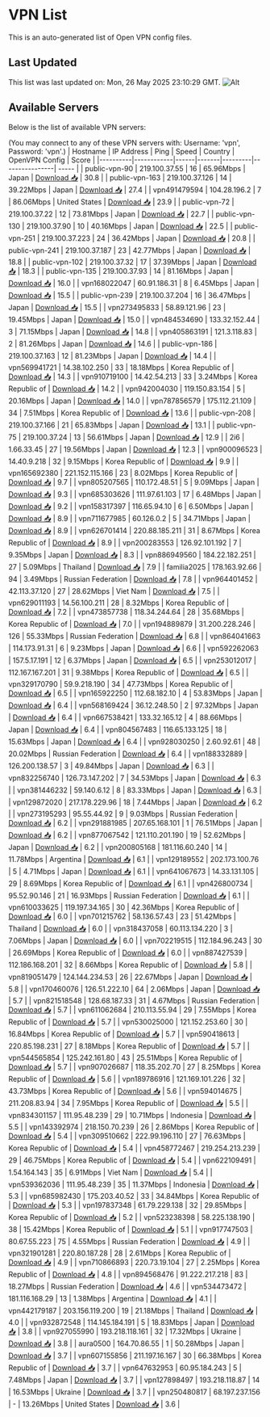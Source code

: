 # VPN List

This is an auto-generated list of Open VPN config files.

## Last Updated

This list was last updated on: Mon, 26 May 2025 23:10:29 GMT.
![Alt](https://repobeats.axiom.co/api/embed/186b98318ef1479477931607c1ad7d823f12451f.svg "Repobeats analytics image")

## Available Servers

Below is the list of available VPN servers:

(You may connect to any of these VPN servers with: Username: 'vpn', Password: 'vpn'.)
| Hostname | IP Address | Ping | Speed | Country | OpenVPN Config | Score |
|----------|------------|------|-------|---------|----------------| ----- |
| public-vpn-90 | 219.100.37.55 | 16 | 65.96Mbps | Japan | [Download 📥](./configs/server_0_JP.ovpn) | 30.8 |
| public-vpn-163 | 219.100.37.126 | 14 | 39.22Mbps | Japan | [Download 📥](./configs/server_1_JP.ovpn) | 27.4 |
| vpn491479594 | 104.28.196.2 | 7 | 86.06Mbps | United States | [Download 📥](./configs/server_2_US.ovpn) | 23.9 |
| public-vpn-72 | 219.100.37.22 | 12 | 73.81Mbps | Japan | [Download 📥](./configs/server_3_JP.ovpn) | 22.7 |
| public-vpn-130 | 219.100.37.90 | 10 | 40.16Mbps | Japan | [Download 📥](./configs/server_4_JP.ovpn) | 22.5 |
| public-vpn-251 | 219.100.37.223 | 24 | 36.42Mbps | Japan | [Download 📥](./configs/server_5_JP.ovpn) | 20.8 |
| public-vpn-241 | 219.100.37.187 | 23 | 42.77Mbps | Japan | [Download 📥](./configs/server_6_JP.ovpn) | 18.8 |
| public-vpn-102 | 219.100.37.32 | 17 | 37.39Mbps | Japan | [Download 📥](./configs/server_7_JP.ovpn) | 18.3 |
| public-vpn-135 | 219.100.37.93 | 14 | 81.16Mbps | Japan | [Download 📥](./configs/server_8_JP.ovpn) | 16.0 |
| vpn168022047 | 60.91.186.31 | 8 | 6.45Mbps | Japan | [Download 📥](./configs/server_9_JP.ovpn) | 15.5 |
| public-vpn-239 | 219.100.37.204 | 16 | 36.47Mbps | Japan | [Download 📥](./configs/server_10_JP.ovpn) | 15.5 |
| vpn273495833 | 58.89.121.96 | 23 | 19.45Mbps | Japan | [Download 📥](./configs/server_11_JP.ovpn) | 15.0 |
| vpn484534690 | 133.32.152.44 | 3 | 71.15Mbps | Japan | [Download 📥](./configs/server_12_JP.ovpn) | 14.8 |
| vpn405863191 | 121.3.118.83 | 2 | 81.26Mbps | Japan | [Download 📥](./configs/server_13_JP.ovpn) | 14.6 |
| public-vpn-186 | 219.100.37.163 | 12 | 81.23Mbps | Japan | [Download 📥](./configs/server_14_JP.ovpn) | 14.4 |
| vpn569941721 | 14.38.102.250 | 33 | 18.18Mbps | Korea Republic of | [Download 📥](./configs/server_15_KR.ovpn) | 14.3 |
| vpn910719100 | 14.42.54.213 | 33 | 3.24Mbps | Korea Republic of | [Download 📥](./configs/server_16_KR.ovpn) | 14.2 |
| vpn942004030 | 119.150.83.154 | 5 | 20.16Mbps | Japan | [Download 📥](./configs/server_17_JP.ovpn) | 14.0 |
| vpn787856579 | 175.112.21.109 | 34 | 7.51Mbps | Korea Republic of | [Download 📥](./configs/server_18_KR.ovpn) | 13.6 |
| public-vpn-208 | 219.100.37.166 | 21 | 65.83Mbps | Japan | [Download 📥](./configs/server_19_JP.ovpn) | 13.1 |
| public-vpn-75 | 219.100.37.24 | 13 | 56.61Mbps | Japan | [Download 📥](./configs/server_20_JP.ovpn) | 12.9 |
| 2i6 | 1.66.33.45 | 27 | 19.56Mbps | Japan | [Download 📥](./configs/server_21_JP.ovpn) | 12.3 |
| vpn900096523 | 14.40.9.218 | 32 | 9.15Mbps | Korea Republic of | [Download 📥](./configs/server_22_KR.ovpn) | 9.9 |
| vpn165692380 | 221.152.115.166 | 23 | 8.02Mbps | Korea Republic of | [Download 📥](./configs/server_23_KR.ovpn) | 9.7 |
| vpn805207565 | 110.172.48.51 | 5 | 9.09Mbps | Japan | [Download 📥](./configs/server_24_JP.ovpn) | 9.3 |
| vpn685303626 | 111.97.61.103 | 17 | 6.48Mbps | Japan | [Download 📥](./configs/server_25_JP.ovpn) | 9.2 |
| vpn158317397 | 116.65.94.10 | 6 | 6.50Mbps | Japan | [Download 📥](./configs/server_26_JP.ovpn) | 8.9 |
| vpn711677985 | 60.126.0.2 | 5 | 34.71Mbps | Japan | [Download 📥](./configs/server_27_JP.ovpn) | 8.9 |
| vpn626701414 | 220.88.185.211 | 31 | 8.67Mbps | Korea Republic of | [Download 📥](./configs/server_28_KR.ovpn) | 8.9 |
| vpn200283553 | 126.92.101.192 | 7 | 9.35Mbps | Japan | [Download 📥](./configs/server_29_JP.ovpn) | 8.3 |
| vpn886949560 | 184.22.182.251 | 27 | 5.09Mbps | Thailand | [Download 📥](./configs/server_30_TH.ovpn) | 7.9 |
| familia2025 | 178.163.92.66 | 94 | 3.49Mbps | Russian Federation | [Download 📥](./configs/server_31_RU.ovpn) | 7.8 |
| vpn964401452 | 42.113.37.120 | 27 | 28.62Mbps | Viet Nam | [Download 📥](./configs/server_32_VN.ovpn) | 7.5 |
| vpn629011193 | 14.56.100.211 | 28 | 8.32Mbps | Korea Republic of | [Download 📥](./configs/server_33_KR.ovpn) | 7.2 |
| vpn473857738 | 118.34.244.64 | 28 | 35.68Mbps | Korea Republic of | [Download 📥](./configs/server_34_KR.ovpn) | 7.0 |
| vpn194889879 | 31.200.228.246 | 126 | 55.33Mbps | Russian Federation | [Download 📥](./configs/server_35_RU.ovpn) | 6.8 |
| vpn864041663 | 114.173.91.31 | 6 | 9.23Mbps | Japan | [Download 📥](./configs/server_36_JP.ovpn) | 6.6 |
| vpn592262063 | 157.5.17.191 | 12 | 6.37Mbps | Japan | [Download 📥](./configs/server_37_JP.ovpn) | 6.5 |
| vpn253012017 | 112.167.167.201 | 31 | 9.38Mbps | Korea Republic of | [Download 📥](./configs/server_38_KR.ovpn) | 6.5 |
| vpn329170790 | 59.9.218.190 | 34 | 47.73Mbps | Korea Republic of | [Download 📥](./configs/server_39_KR.ovpn) | 6.5 |
| vpn165922250 | 112.68.182.10 | 4 | 53.83Mbps | Japan | [Download 📥](./configs/server_40_JP.ovpn) | 6.4 |
| vpn568169424 | 36.12.248.50 | 2 | 97.32Mbps | Japan | [Download 📥](./configs/server_41_JP.ovpn) | 6.4 |
| vpn667538421 | 133.32.165.12 | 4 | 88.66Mbps | Japan | [Download 📥](./configs/server_42_JP.ovpn) | 6.4 |
| vpn804567483 | 116.65.133.125 | 18 | 15.63Mbps | Japan | [Download 📥](./configs/server_43_JP.ovpn) | 6.4 |
| vpn928030250 | 2.60.92.61 | 48 | 20.02Mbps | Russian Federation | [Download 📥](./configs/server_44_RU.ovpn) | 6.4 |
| vpn188332889 | 126.200.138.57 | 3 | 49.84Mbps | Japan | [Download 📥](./configs/server_45_JP.ovpn) | 6.3 |
| vpn832256740 | 126.73.147.202 | 7 | 34.53Mbps | Japan | [Download 📥](./configs/server_46_JP.ovpn) | 6.3 |
| vpn381446232 | 59.140.6.12 | 8 | 83.33Mbps | Japan | [Download 📥](./configs/server_47_JP.ovpn) | 6.3 |
| vpn129872020 | 217.178.229.96 | 18 | 7.44Mbps | Japan | [Download 📥](./configs/server_48_JP.ovpn) | 6.2 |
| vpn273195293 | 95.55.44.92 | 9 | 9.03Mbps | Russian Federation | [Download 📥](./configs/server_49_RU.ovpn) | 6.2 |
| vpn291881985 | 207.65.168.101 | 1 | 76.51Mbps | Japan | [Download 📥](./configs/server_50_JP.ovpn) | 6.2 |
| vpn877067542 | 121.110.201.190 | 19 | 52.62Mbps | Japan | [Download 📥](./configs/server_51_JP.ovpn) | 6.2 |
| vpn200805168 | 181.116.60.240 | 14 | 11.78Mbps | Argentina | [Download 📥](./configs/server_52_AR.ovpn) | 6.1 |
| vpn129189552 | 202.173.100.76 | 5 | 4.71Mbps | Japan | [Download 📥](./configs/server_53_JP.ovpn) | 6.1 |
| vpn641067673 | 14.33.131.105 | 29 | 8.69Mbps | Korea Republic of | [Download 📥](./configs/server_54_KR.ovpn) | 6.1 |
| vpn426800734 | 95.52.90.146 | 21 | 16.93Mbps | Russian Federation | [Download 📥](./configs/server_55_RU.ovpn) | 6.1 |
| vpn610033625 | 119.197.34.165 | 30 | 42.36Mbps | Korea Republic of | [Download 📥](./configs/server_56_KR.ovpn) | 6.0 |
| vpn701215762 | 58.136.57.43 | 23 | 51.42Mbps | Thailand | [Download 📥](./configs/server_57_TH.ovpn) | 6.0 |
| vpn318437058 | 60.113.134.220 | 3 | 7.06Mbps | Japan | [Download 📥](./configs/server_58_JP.ovpn) | 6.0 |
| vpn702219515 | 112.184.96.243 | 30 | 26.69Mbps | Korea Republic of | [Download 📥](./configs/server_59_KR.ovpn) | 6.0 |
| vpn887427539 | 112.186.168.201 | 32 | 8.66Mbps | Korea Republic of | [Download 📥](./configs/server_60_KR.ovpn) | 5.8 |
| vpn819051479 | 124.144.234.53 | 26 | 22.67Mbps | Japan | [Download 📥](./configs/server_61_JP.ovpn) | 5.8 |
| vpn170460076 | 126.51.222.10 | 64 | 2.06Mbps | Japan | [Download 📥](./configs/server_62_JP.ovpn) | 5.7 |
| vpn821518548 | 128.68.187.33 | 31 | 4.67Mbps | Russian Federation | [Download 📥](./configs/server_63_RU.ovpn) | 5.7 |
| vpn611062684 | 210.113.55.94 | 29 | 7.55Mbps | Korea Republic of | [Download 📥](./configs/server_64_KR.ovpn) | 5.7 |
| vpn530025000 | 121.152.253.60 | 30 | 16.84Mbps | Korea Republic of | [Download 📥](./configs/server_65_KR.ovpn) | 5.7 |
| vpn590418613 | 220.85.198.231 | 27 | 8.18Mbps | Korea Republic of | [Download 📥](./configs/server_66_KR.ovpn) | 5.7 |
| vpn544565854 | 125.242.161.80 | 43 | 25.51Mbps | Korea Republic of | [Download 📥](./configs/server_67_KR.ovpn) | 5.7 |
| vpn907026687 | 118.35.202.70 | 27 | 8.25Mbps | Korea Republic of | [Download 📥](./configs/server_68_KR.ovpn) | 5.6 |
| vpn189786916 | 121.169.101.226 | 32 | 43.73Mbps | Korea Republic of | [Download 📥](./configs/server_69_KR.ovpn) | 5.6 |
| vpn594014675 | 211.208.83.94 | 34 | 7.95Mbps | Korea Republic of | [Download 📥](./configs/server_70_KR.ovpn) | 5.5 |
| vpn834301157 | 111.95.48.239 | 29 | 10.71Mbps | Indonesia | [Download 📥](./configs/server_71_ID.ovpn) | 5.5 |
| vpn143392974 | 218.150.70.239 | 26 | 2.86Mbps | Korea Republic of | [Download 📥](./configs/server_72_KR.ovpn) | 5.4 |
| vpn309510662 | 222.99.196.110 | 27 | 76.63Mbps | Korea Republic of | [Download 📥](./configs/server_73_KR.ovpn) | 5.4 |
| vpn458772467 | 219.254.213.239 | 29 | 46.75Mbps | Korea Republic of | [Download 📥](./configs/server_74_KR.ovpn) | 5.4 |
| vpn622109491 | 1.54.164.143 | 35 | 6.91Mbps | Viet Nam | [Download 📥](./configs/server_75_VN.ovpn) | 5.4 |
| vpn539362036 | 111.95.48.239 | 35 | 11.37Mbps | Indonesia | [Download 📥](./configs/server_76_ID.ovpn) | 5.3 |
| vpn685982430 | 175.203.40.52 | 33 | 34.84Mbps | Korea Republic of | [Download 📥](./configs/server_77_KR.ovpn) | 5.3 |
| vpn197837348 | 61.79.229.138 | 32 | 29.85Mbps | Korea Republic of | [Download 📥](./configs/server_78_KR.ovpn) | 5.2 |
| vpn523238398 | 58.225.138.190 | 38 | 15.42Mbps | Korea Republic of | [Download 📥](./configs/server_79_KR.ovpn) | 5.1 |
| vpn917747503 | 80.67.55.223 | 75 | 4.55Mbps | Russian Federation | [Download 📥](./configs/server_80_RU.ovpn) | 4.9 |
| vpn321901281 | 220.80.187.28 | 28 | 2.61Mbps | Korea Republic of | [Download 📥](./configs/server_81_KR.ovpn) | 4.9 |
| vpn710866893 | 220.73.19.104 | 27 | 2.25Mbps | Korea Republic of | [Download 📥](./configs/server_82_KR.ovpn) | 4.8 |
| vpn894568476 | 91.222.217.218 | 83 | 18.27Mbps | Russian Federation | [Download 📥](./configs/server_83_RU.ovpn) | 4.6 |
| vpn534473472 | 181.116.168.29 | 13 | 1.38Mbps | Argentina | [Download 📥](./configs/server_84_AR.ovpn) | 4.1 |
| vpn442179187 | 203.156.119.200 | 19 | 21.18Mbps | Thailand | [Download 📥](./configs/server_85_TH.ovpn) | 4.0 |
| vpn932872548 | 114.145.184.191 | 5 | 18.83Mbps | Japan | [Download 📥](./configs/server_86_JP.ovpn) | 3.8 |
| vpn927055990 | 193.218.118.161 | 32 | 17.32Mbps | Ukraine | [Download 📥](./configs/server_87_UA.ovpn) | 3.8 |
| aura0500 | 164.70.86.55 | 1 | 50.28Mbps | Japan | [Download 📥](./configs/server_88_JP.ovpn) | 3.7 |
| vpn607155856 | 211.197.16.167 | 30 | 66.38Mbps | Korea Republic of | [Download 📥](./configs/server_89_KR.ovpn) | 3.7 |
| vpn647632953 | 60.95.184.243 | 5 | 7.48Mbps | Japan | [Download 📥](./configs/server_90_JP.ovpn) | 3.7 |
| vpn127898497 | 193.218.118.87 | 14 | 16.53Mbps | Ukraine | [Download 📥](./configs/server_91_UA.ovpn) | 3.7 |
| vpn250480817 | 68.197.237.156 | - | 13.26Mbps | United States | [Download 📥](./configs/server_92_US.ovpn) | 3.6 |
